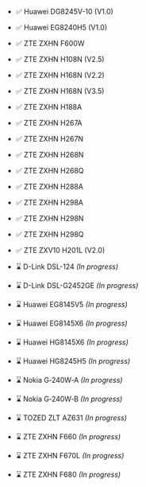 - ✅ Huawei DG8245V-10 (V1.0)
- ✅ Huawei EG8240H5 (V1.0)
- ✅ ZTE ZXHN F600W
- ✅ ZTE ZXHN H108N (V2.5)
- ✅ ZTE ZXHN H168N (V2.2)
- ✅ ZTE ZXHN H168N (V3.5)
- ✅ ZTE ZXHN H188A
- ✅ ZTE ZXHN H267A
- ✅ ZTE ZXHN H267N
- ✅ ZTE ZXHN H268N
- ✅ ZTE ZXHN H268Q
- ✅ ZTE ZXHN H288A
- ✅ ZTE ZXHN H298A
- ✅ ZTE ZXHN H298N
- ✅ ZTE ZXHN H298Q
- ✅ ZTE ZXV10 H201L (V2.0)

- ⌛ D-Link DSL-124 _(In progress)_
- ⌛ D-Link DSL-G2452GE _(In progress)_
- ⌛ Huawei EG8145V5 _(In progress)_
- ⌛ Huawei EG8145X6 _(In progress)_
- ⌛ Huawei HG8145X6 _(In progress)_
- ⌛ Huawei HG8245H5 _(In progress)_
- ⌛ Nokia G‑240W‑A _(In progress)_
- ⌛ Nokia G‑240W‑B _(In progress)_
- ⌛ TOZED ZLT AZ631 _(In progress)_
- ⌛ ZTE ZXHN F660 _(In progress)_
- ⌛ ZTE ZXHN F670L _(In progress)_
- ⌛ ZTE ZXHN F680 _(In progress)_
